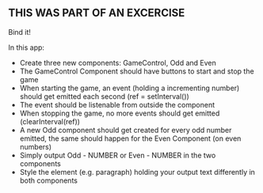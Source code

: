 ## THIS WAS PART OF AN EXCERCISE

Bind it!

In this app:

- Create three new components: GameControl, Odd and Even
- The GameControl Component should have buttons to start and stop the game
- When starting the game, an event (holding a incrementing number) should get emitted each second (ref = setInterval())
- The event should be listenable from outside the component
- When stopping the game, no more events should get emitted (clearInterval(ref))
- A new Odd component should get created for every odd number emitted, the same should happen for the Even Component (on even numbers)
- Simply output Odd - NUMBER or Even - NUMBER in the two components
- Style the element (e.g. paragraph) holding your output text differently in both components
